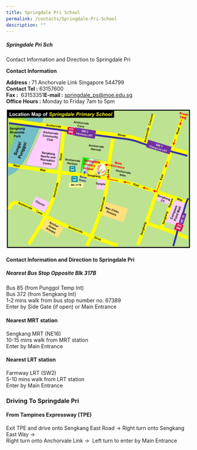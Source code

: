 ```yaml
---
title: Springdale Pri School
permalink: /contacts/Springdale-Pri-School
description: ""
---
```

##### Springdale Pri Sch

Contact Information and Direction to Springdale Pri  

**Contact Information**  

**Address :** 71 Anchorvale Link Singapore 544799  
**Contact Tel :** 63157600  
**Fax :**  63153351**E-mail :** [springdale\_ps@moe.edu.sg](mailto:springdale_ps@moe.edu.sg)  
**Office Hours :** Monday to Friday 7am to 5pm

![](/images/sdp_loc_map_driving.jpeg)

#### Contact Information and Direction to Springdale Pri

##### **Nearest Bus Stop Opposite Blk 317B**

Bus 85 (from Punggol Temp Int)  
Bus 372 (from Sengkang Int)  
1-2 mins walk from bus stop number no. 67389  
Enter by Side Gate (if open) or Main Entrance

#### **Nearest MRT station**


Sengkang MRT (NE16)  
10-15 mins walk from MRT station  
Enter by Main Entrance

#### **Nearest LRT station**

Farmway LRT (SW2)  
5-10 mins walk from LRT station  
Enter by Main Entrance

### Driving To Springdale Pri

#### **From Tampines Expressway (TPE)**

Exit TPE and drive onto Sengkang East Road -> Right turn onto Sengkang East Way ->   
Right turn onto Anchorvale Link ->  Left turn to enter by Main Entrance